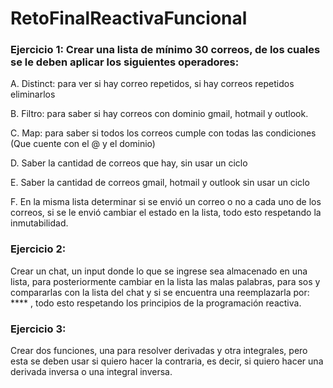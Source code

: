 # RetoFinalReactivaFuncional

### Ejercicio 1: Crear una lista de mínimo 30 correos, de los cuales se le deben aplicar los siguientes operadores:

A. Distinct: para ver si hay correo repetidos, si hay correos repetidos eliminarlos

B. Filtro: para saber si hay correos con dominio gmail, hotmail y outlook.

C. Map: para saber si todos los correos cumple con todas las condiciones (Que cuente con el @ y el dominio)

D. Saber la cantidad de correos que hay, sin usar un ciclo

E. Saber la cantidad de correos gmail, hotmail y outlook sin usar un ciclo

F. En la misma lista determinar si se envió un correo o no a cada uno de los correos, si se le envió cambiar el estado en la lista, todo esto respetando la inmutabilidad.


### Ejercicio 2: 
Crear un chat, un input donde lo que se ingrese sea almacenado en una lista, para posteriormente cambiar en la lista las malas palabras, para sos y compararlas con la lista del chat y si se encuentra una reemplazarla por: **** , todo esto respetando los principios de la programación reactiva.

### Ejercicio 3: 
Crear dos funciones, una para resolver derivadas y otra integrales, pero esta se deben usar si quiero hacer la contraria, es decir, si quiero hacer una derivada inversa o una integral inversa.


